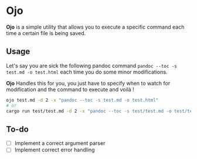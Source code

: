 # Ojo

**Ojo** is a simple utility that allows you to execute a specific command each time a certain file is being saved.

## Usage
Let's say you are sick the following pandoc command `pandoc --toc -s test.md -o test.html` each time you do some minor modifications.

**Ojo** Handles this for you, you just have to specify when to watch for modification and the command to execute and voilà !

```bash
ojo test.md -d 2 -x "pandoc --toc -s test.md -o test.html"
# or 
cargo run test/test.md -d 2 -x "pandoc --toc -s test/test.md -o test/test.html"
```

## To-do
- [ ] Implement a correct argument parser
- [ ] Implement correct error handling